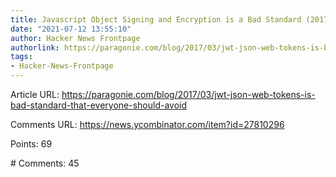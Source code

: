 ```yaml
---
title: Javascript Object Signing and Encryption is a Bad Standard (2017)
date: "2021-07-12 13:55:10"
author: Hacker News Frontpage
authorlink: https://paragonie.com/blog/2017/03/jwt-json-web-tokens-is-bad-standard-that-everyone-should-avoid
tags:
- Hacker-News-Frontpage
---
```


<p>Article URL: <a href="https://paragonie.com/blog/2017/03/jwt-json-web-tokens-is-bad-standard-that-everyone-should-avoid">https://paragonie.com/blog/2017/03/jwt-json-web-tokens-is-bad-standard-that-everyone-should-avoid</a></p>
<p>Comments URL: <a href="https://news.ycombinator.com/item?id=27810296">https://news.ycombinator.com/item?id=27810296</a></p>
<p>Points: 69</p>
<p># Comments: 45</p>
